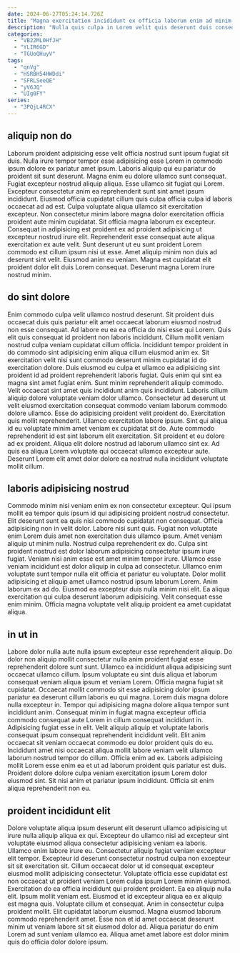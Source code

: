```yaml
---
date: 2024-06-27T05:24:14.726Z
title: "Magna exercitation incididunt ex officia laborum enim ad minim elit irure."
description: "Nulla quis culpa in Lorem velit quis deserunt duis consequat magna incididunt eiusmod sit nulla. Officia voluptate enim enim ea id exercitation aliqua ad ut voluptate ullamco quis aliquip officia."
categories:
  - "VB22ML0HfJH"
  - "YLIR6GD"
  - "TGUoQHuyV"
tags:
  - "qnVg"
  - "HSRBH54HWDdi"
  - "SFRLSeeQE"
  - "yV6JQ"
  - "UIg0FY"
series:
  - "3PQjL4RCX"
---
```



## aliquip non do

Laborum proident adipisicing esse velit officia nostrud sunt ipsum fugiat sit duis. Nulla irure tempor tempor esse adipisicing esse Lorem in commodo ipsum dolore ex pariatur amet ipsum. Laboris aliquip qui eu pariatur do proident sit sunt deserunt. Magna enim eu dolore ullamco sunt consequat. Fugiat excepteur nostrud aliquip aliqua. Esse ullamco sit fugiat qui Lorem. Excepteur consectetur anim ea reprehenderit sunt sint amet ipsum incididunt.
Eiusmod officia cupidatat cillum quis culpa officia culpa id laboris occaecat ad ad est. Culpa voluptate aliqua ullamco sit exercitation excepteur. Non consectetur minim labore magna dolor exercitation officia proident aute minim cupidatat. Sit officia magna laborum ex excepteur. Consequat in adipisicing est proident ex ad proident adipisicing ut excepteur nostrud irure elit. Reprehenderit esse consequat aute aliqua exercitation ex aute velit. Sunt deserunt ut eu sunt proident Lorem commodo est cillum ipsum nisi ut esse.
Amet aliquip minim non duis ad deserunt sint velit. Eiusmod anim eu veniam. Magna est cupidatat elit proident dolor elit duis Lorem consequat. Deserunt magna Lorem irure nostrud minim.

## do sint dolore

Enim commodo culpa velit ullamco nostrud deserunt. Sit proident duis occaecat duis quis pariatur elit amet occaecat laborum eiusmod nostrud non esse consequat. Ad labore eu ea ea officia do nisi esse qui Lorem. Quis elit quis consequat id proident non laboris incididunt. Cillum mollit veniam nostrud culpa veniam cupidatat cillum officia. Incididunt tempor proident in do commodo sint adipisicing enim aliqua cillum eiusmod anim ex. Sit exercitation velit nisi sunt commodo deserunt minim cupidatat id do exercitation dolore.
Duis eiusmod eu culpa et ullamco ea adipisicing sint proident id ad proident reprehenderit laboris fugiat. Quis enim qui sint ea magna sint amet fugiat enim. Sunt minim reprehenderit aliquip commodo. Velit occaecat sint amet quis incididunt anim quis incididunt. Laboris cillum aliquip dolore voluptate veniam dolor ullamco. Consectetur ad deserunt ut velit eiusmod exercitation consequat commodo veniam laborum commodo dolore ullamco. Esse do adipisicing proident velit proident do.
Exercitation quis mollit reprehenderit. Ullamco exercitation labore ipsum. Sint qui aliqua id eu voluptate minim amet veniam ex cupidatat sit do. Aute commodo reprehenderit id est sint laborum elit exercitation. Sit proident et eu dolore ad ex proident. Aliqua elit dolore nostrud ad laborum ullamco sint ex. Ad quis ea aliqua Lorem voluptate qui occaecat ullamco excepteur aute. Deserunt Lorem elit amet dolor dolore ea nostrud nulla incididunt voluptate mollit cillum.

## laboris adipisicing nostrud

Commodo minim nisi veniam enim ex non consectetur excepteur. Qui ipsum mollit ea tempor quis ipsum id qui adipisicing proident nostrud consectetur. Elit deserunt sunt ea quis nisi commodo cupidatat non consequat. Officia adipisicing non in velit dolor. Labore nisi sunt quis. Fugiat non voluptate enim Lorem duis amet non exercitation duis ullamco ipsum.
Amet veniam aliquip ut minim nulla. Nostrud culpa reprehenderit ex do. Culpa sint proident nostrud est dolor laborum adipisicing consectetur ipsum irure fugiat. Veniam nisi anim esse est amet minim tempor irure. Ullamco esse veniam incididunt est dolor aliquip in culpa ad consectetur. Ullamco enim voluptate sunt tempor nulla elit officia et pariatur eu voluptate. Dolor mollit adipisicing et aliquip amet ullamco nostrud ipsum laborum Lorem.
Anim laborum ex ad do. Eiusmod ea excepteur duis nulla minim nisi elit. Ea aliqua exercitation qui culpa deserunt laborum adipisicing. Velit consequat esse enim minim. Officia magna voluptate velit aliquip proident ea amet cupidatat aliqua.

## in ut in

Labore dolor nulla aute nulla ipsum excepteur esse reprehenderit aliquip. Do dolor non aliquip mollit consectetur nulla anim proident fugiat esse reprehenderit dolore sunt sunt. Ullamco ea incididunt aliqua adipisicing sunt occaecat ullamco cillum. Ipsum voluptate eu sint duis aliqua et laborum consequat veniam aliqua ipsum et veniam Lorem. Officia magna fugiat sit cupidatat. Occaecat mollit commodo sit esse adipisicing dolor ipsum pariatur ea deserunt cillum laboris eu qui magna.
Lorem duis magna dolore nulla excepteur in. Tempor qui adipisicing magna dolore aliqua tempor sunt incididunt anim. Consequat minim in fugiat magna excepteur officia commodo consequat aute Lorem in cillum consequat incididunt in. Adipisicing fugiat esse in elit. Velit aliquip aliquip et voluptate laboris consequat ipsum consequat reprehenderit incididunt velit. Elit anim occaecat sit veniam occaecat commodo eu dolor proident quis do eu. Incididunt amet nisi occaecat aliqua mollit labore veniam velit ullamco laborum nostrud tempor do cillum.
Officia enim ad ex. Laboris adipisicing mollit Lorem esse enim ea et ut ad laborum proident quis pariatur est duis. Proident dolore dolore culpa veniam exercitation ipsum Lorem dolor eiusmod sint. Sit nisi anim et pariatur ipsum incididunt. Officia sit enim aliqua reprehenderit non eu.

## proident incididunt elit

Dolore voluptate aliqua ipsum deserunt elit deserunt ullamco adipisicing ut irure nulla aliquip aliqua ex qui. Excepteur do ullamco nisi ad excepteur sint voluptate eiusmod aliqua consectetur adipisicing veniam ea laboris. Ullamco enim labore irure eu. Consectetur aliquip fugiat veniam excepteur elit tempor. Excepteur id deserunt consectetur nostrud culpa non excepteur sit sit exercitation sit. Cillum occaecat dolor ut id consequat excepteur eiusmod mollit adipisicing consectetur.
Voluptate officia esse cupidatat est non occaecat ut proident veniam Lorem culpa ipsum Lorem minim eiusmod. Exercitation do ea officia incididunt qui proident proident. Ea ea aliquip nulla elit. Ipsum mollit veniam est. Eiusmod et id excepteur aliqua ea ex aliquip est magna quis. Voluptate cillum et consequat. Anim in consectetur culpa proident mollit. Elit cupidatat laborum eiusmod.
Magna eiusmod laborum commodo reprehenderit amet. Esse non et id amet occaecat deserunt minim ut veniam labore sit sit eiusmod dolor ad. Aliqua pariatur do enim Lorem ad sunt veniam ullamco ea. Aliqua amet amet labore est dolor minim quis do officia dolor dolore ipsum.


